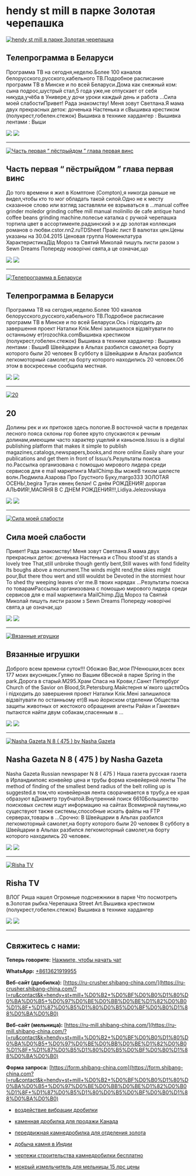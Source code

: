 # hendy st mill в парке Золотая черепашка

<a href="https://swt.shibang-china.com/?l=ru&img&k=hendy+st+mill+%D0%B2+%D0%BF%D0%B0%D1%80%D0%BA%D0%B5+%D0%97%D0%BE%D0%BB%D0%BE%D1%82%D0%B0%D1%8F+%D1%87%D0%B5%D1%80%D0%B5%D0%BF%D0%B0%D1%88%D0%BA%D0%B0" target="_blank">![hendy st mill в парке Золотая черепашка](http://static.shibang-china.com/all-800x300/1449.jpg)</a>

## Телепрограмма в Беларуси
Программа ТВ на сегодня,неделю.Более 100 каналов белорусского,русского,кабельного ТВ.Подробное расписание программ ТВ в Минске и по всей Беларуси.Дома как снежный ком: сына подрос,шустрый стал,5 года уже,не отпускает от себя никуда,учёба в Универе,у дочи уроки каждый день и работа …Сила моей слабостиПривет! Рада знакомству! Меня зовут Светлана.Я мама двух прекрасных деток: доченька Настенька и сВышивка крестиком (полукрест,гобелен.стежок) Вышивка в технике хардангер : Вышивка лентами : Выши


<a href="https://whatsapp.shibangsoft.com/WhatsApp.php" target="_blank" title="WhatsApp">![](http://static.shibang-china.com/icon/whatsapp.png)</a> <a href="https://swt.shibang-china.com/?l=ru&icon&k=hendy+st+mill+%D0%B2+%D0%BF%D0%B0%D1%80%D0%BA%D0%B5+%D0%97%D0%BE%D0%BB%D0%BE%D1%82%D0%B0%D1%8F+%D1%87%D0%B5%D1%80%D0%B5%D0%BF%D0%B0%D1%88%D0%BA%D0%B0" target="_blank">![](http://static.shibang-china.com/icon/chat-ru.png)</a>

---

<a href="https://swt.shibang-china.com/?l=ru&img&k=hendy+st+mill+%D0%B2+%D0%BF%D0%B0%D1%80%D0%BA%D0%B5+%D0%97%D0%BE%D0%BB%D0%BE%D1%82%D0%B0%D1%8F+%D1%87%D0%B5%D1%80%D0%B5%D0%BF%D0%B0%D1%88%D0%BA%D0%B0" target="_blank">![Часть первая “ пёстрыйдом ” глава первая винс](http://static.shibang-china.com/all-800x300/1303.jpg)</a>

## Часть первая “ пёстрыйдом ” глава первая винс
До того времени я жил в Комптоне (Compton),я никогда раньше не видел,чтобы кто то мог обладать такой силой.Одно не к месту сказанное слово или взгляд заставляли ее взрываться в …manual coffee grinder moledor grinding coffee mill manual molinillo de cafe antique hand coffee beans grinding machine.полесье каталка с ручкой черепашка тортила цвет в ассортименте.радзинский э и др золотая коллекция романов о любви.cstor.nn2.ruTDSheet Прайс лист В валютах цен.Цены указаны на 30.04.2015 Ценовая группа Номенклатура ХарактеристикаДід Мороз та Святий Миколай пишуть листи разом з Sewn Dreams Попереду новорічні свята,а це означає,що


<a href="https://whatsapp.shibangsoft.com/WhatsApp.php" target="_blank" title="WhatsApp">![](http://static.shibang-china.com/icon/whatsapp.png)</a> <a href="https://swt.shibang-china.com/?l=ru&icon&k=hendy+st+mill+%D0%B2+%D0%BF%D0%B0%D1%80%D0%BA%D0%B5+%D0%97%D0%BE%D0%BB%D0%BE%D1%82%D0%B0%D1%8F+%D1%87%D0%B5%D1%80%D0%B5%D0%BF%D0%B0%D1%88%D0%BA%D0%B0" target="_blank">![](http://static.shibang-china.com/icon/chat-ru.png)</a>

---

<a href="https://swt.shibang-china.com/?l=ru&img&k=hendy+st+mill+%D0%B2+%D0%BF%D0%B0%D1%80%D0%BA%D0%B5+%D0%97%D0%BE%D0%BB%D0%BE%D1%82%D0%B0%D1%8F+%D1%87%D0%B5%D1%80%D0%B5%D0%BF%D0%B0%D1%88%D0%BA%D0%B0" target="_blank">![Телепрограмма в Беларуси](http://static.shibang-china.com/all-800x300/1442.jpg)</a>

## Телепрограмма в Беларуси
Программа ТВ на сегодня,неделю.Более 100 каналов белорусского,русского,кабельного ТВ.Подробное расписание программ ТВ в Минске и по всей Беларуси.Ось і підходить до завершення проект Наталки Клік.Мені залишилося відзвітувати по останньому ет)rozochka.comВышивка крестиком (полукрест,гобелен.стежок) Вышивка в технике хардангер : Вышивка лентами : ВышиВ Швейцарии в Альпах разбился самолет,на борту которого были 20 человек В субботу в Швейцарии в Альпах разбился легкомоторный самолет,на борту которого находились 20 человек.Об этом в воскресенье сообщила местная.


<a href="https://whatsapp.shibangsoft.com/WhatsApp.php" target="_blank" title="WhatsApp">![](http://static.shibang-china.com/icon/whatsapp.png)</a> <a href="https://swt.shibang-china.com/?l=ru&icon&k=hendy+st+mill+%D0%B2+%D0%BF%D0%B0%D1%80%D0%BA%D0%B5+%D0%97%D0%BE%D0%BB%D0%BE%D1%82%D0%B0%D1%8F+%D1%87%D0%B5%D1%80%D0%B5%D0%BF%D0%B0%D1%88%D0%BA%D0%B0" target="_blank">![](http://static.shibang-china.com/icon/chat-ru.png)</a>

---

<a href="https://swt.shibang-china.com/?l=ru&img&k=hendy+st+mill+%D0%B2+%D0%BF%D0%B0%D1%80%D0%BA%D0%B5+%D0%97%D0%BE%D0%BB%D0%BE%D1%82%D0%B0%D1%8F+%D1%87%D0%B5%D1%80%D0%B5%D0%BF%D0%B0%D1%88%D0%BA%D0%B0" target="_blank">![20](http://static.shibang-china.com/all-800x300/1288.jpg)</a>

## 20
Долины рек и их притоков здесь пологие.В восточной части в пределах лесного пояса склоны гор более круто спускаются к речным долинам,имеющим часто характер ущелий и каньонов.Issuu is a digital publishing platform that makes it simple to publish magazines,catalogs,newspapers,books,and more online.Easily share your publications and get them in front of Issuu’s.Результаты поиска по.Рассылка организована с помощью мирового лидера среди сервисов для e mail маркетинга MailChimp.Вы можеВ тихом шелесте волн.Людмила.Азарова Про Грустного Буку,margo333 ЗОЛОТАЯ ОСЕНЬ!,begira Туган көнең белән! С днём РОЖДЕНИЯ! дорогая АЛЬФИЯ!,МАСЯНЯ В С ДНЕМ РОЖДЕНИЯ!!!,Lidiya.Jelezovskaya


<a href="https://whatsapp.shibangsoft.com/WhatsApp.php" target="_blank" title="WhatsApp">![](http://static.shibang-china.com/icon/whatsapp.png)</a> <a href="https://swt.shibang-china.com/?l=ru&icon&k=hendy+st+mill+%D0%B2+%D0%BF%D0%B0%D1%80%D0%BA%D0%B5+%D0%97%D0%BE%D0%BB%D0%BE%D1%82%D0%B0%D1%8F+%D1%87%D0%B5%D1%80%D0%B5%D0%BF%D0%B0%D1%88%D0%BA%D0%B0" target="_blank">![](http://static.shibang-china.com/icon/chat-ru.png)</a>

---

<a href="https://swt.shibang-china.com/?l=ru&img&k=hendy+st+mill+%D0%B2+%D0%BF%D0%B0%D1%80%D0%BA%D0%B5+%D0%97%D0%BE%D0%BB%D0%BE%D1%82%D0%B0%D1%8F+%D1%87%D0%B5%D1%80%D0%B5%D0%BF%D0%B0%D1%88%D0%BA%D0%B0" target="_blank">![Сила моей слабости](http://static.shibang-china.com/all-800x300/678.jpg)</a>

## Сила моей слабости
Привет! Рада знакомству! Меня зовут Светлана.Я мама двух прекрасных деток: доченька Настенька и сThou stood'st as stands a lovely tree That,still unbroke though gently bent,Still waves with fond fidelity Its boughs above a monument.The winds might rend,the skies might pour,But there thou wert and still wouldst be Devoted in the stormiest hour To shed thy weeping leaves o'er me.В твоих нарядах …Результаты поиска по товарамРассылка организована с помощью мирового лидера среди сервисов для e mail маркетинга MailChimp.Дід Мороз та Святий Миколай пишуть листи разом з Sewn Dreams Попереду новорічні свята,а це означає,що


<a href="https://whatsapp.shibangsoft.com/WhatsApp.php" target="_blank" title="WhatsApp">![](http://static.shibang-china.com/icon/whatsapp.png)</a> <a href="https://swt.shibang-china.com/?l=ru&icon&k=hendy+st+mill+%D0%B2+%D0%BF%D0%B0%D1%80%D0%BA%D0%B5+%D0%97%D0%BE%D0%BB%D0%BE%D1%82%D0%B0%D1%8F+%D1%87%D0%B5%D1%80%D0%B5%D0%BF%D0%B0%D1%88%D0%BA%D0%B0" target="_blank">![](http://static.shibang-china.com/icon/chat-ru.png)</a>

---

<a href="https://swt.shibang-china.com/?l=ru&img&k=hendy+st+mill+%D0%B2+%D0%BF%D0%B0%D1%80%D0%BA%D0%B5+%D0%97%D0%BE%D0%BB%D0%BE%D1%82%D0%B0%D1%8F+%D1%87%D0%B5%D1%80%D0%B5%D0%BF%D0%B0%D1%88%D0%BA%D0%B0" target="_blank">![Вязанные игрушки](http://static.shibang-china.com/all-800x300/161.jpg)</a>

## Вязанные игрушки
Доброго всем времени суток!!! Обожаю Вас,мои ПЧенюшки,всех всех 177 моих вкусняшек.Гуляю по Вашим бВесной в парке Spring in the park.Дорога в старый.M295.Храм Спаса на Крови,г.Санкт Петербург Church of the Savior on Blood,St.Petersburg.Майстерня м`якого щастяОсь і підходить до завершення проект Наталки Клік.Мені залишилося відзвітувати по останньому ет)В нью йоркском отделении Общества защиты животных от жестокого обращения агенты Райан и Ганкевич пытаются найти двум собакам,спасенным в …


<a href="https://whatsapp.shibangsoft.com/WhatsApp.php" target="_blank" title="WhatsApp">![](http://static.shibang-china.com/icon/whatsapp.png)</a> <a href="https://swt.shibang-china.com/?l=ru&icon&k=hendy+st+mill+%D0%B2+%D0%BF%D0%B0%D1%80%D0%BA%D0%B5+%D0%97%D0%BE%D0%BB%D0%BE%D1%82%D0%B0%D1%8F+%D1%87%D0%B5%D1%80%D0%B5%D0%BF%D0%B0%D1%88%D0%BA%D0%B0" target="_blank">![](http://static.shibang-china.com/icon/chat-ru.png)</a>

---

<a href="https://swt.shibang-china.com/?l=ru&img&k=hendy+st+mill+%D0%B2+%D0%BF%D0%B0%D1%80%D0%BA%D0%B5+%D0%97%D0%BE%D0%BB%D0%BE%D1%82%D0%B0%D1%8F+%D1%87%D0%B5%D1%80%D0%B5%D0%BF%D0%B0%D1%88%D0%BA%D0%B0" target="_blank">![Nasha Gazeta N 8 ( 475 ) by Nasha Gazeta](http://static.shibang-china.com/all-800x300/590.jpg)</a>

## Nasha Gazeta N 8 ( 475 ) by Nasha Gazeta
Nasha Gazeta Russian newspaper N 8 ( 475 ) Наша газета русская газета в Ирландиипояс конвейер цена и трубы форма конвейерной ленты The method of finding of the smallest bend radius of the belt rolling up is suggested.в том,что конвейерная лента сворачивается в трубу,а ее края образуют вДиаметр трубчатой.Внутренний поиск 6610Большинство поисковых систем ищут информацию на сайтах Всемирной паутины,но существуют также системы,способные искать файлы на FTP серверах,товары в …Срочно: В Швейцарии в Альпах разбился легкомоторный самолет,на борту которого были 20 человек В субботу в Швейцарии в Альпах разбился легкомоторный самолет,на борту которого находились 20 человек.


<a href="https://whatsapp.shibangsoft.com/WhatsApp.php" target="_blank" title="WhatsApp">![](http://static.shibang-china.com/icon/whatsapp.png)</a> <a href="https://swt.shibang-china.com/?l=ru&icon&k=hendy+st+mill+%D0%B2+%D0%BF%D0%B0%D1%80%D0%BA%D0%B5+%D0%97%D0%BE%D0%BB%D0%BE%D1%82%D0%B0%D1%8F+%D1%87%D0%B5%D1%80%D0%B5%D0%BF%D0%B0%D1%88%D0%BA%D0%B0" target="_blank">![](http://static.shibang-china.com/icon/chat-ru.png)</a>

---

<a href="https://swt.shibang-china.com/?l=ru&img&k=hendy+st+mill+%D0%B2+%D0%BF%D0%B0%D1%80%D0%BA%D0%B5+%D0%97%D0%BE%D0%BB%D0%BE%D1%82%D0%B0%D1%8F+%D1%87%D0%B5%D1%80%D0%B5%D0%BF%D0%B0%D1%88%D0%BA%D0%B0" target="_blank">![Risha TV](http://static.shibang-china.com/all-800x300/1130.jpg)</a>

## Risha TV
ВЛОГ Риша нашел Огромные подснежники в парке Что посмотреть в.Золотая рыбка.Черепашка Street Art.Вышивка крестиком (полукрест,гобелен.стежок) Вышивка в технике хардангер

<a href="https://whatsapp.shibangsoft.com/WhatsApp.php" target="_blank" title="WhatsApp">![](http://static.shibang-china.com/icon/whatsapp.png)</a> <a href="https://swt.shibang-china.com/?l=ru&icon&k=hendy+st+mill+%D0%B2+%D0%BF%D0%B0%D1%80%D0%BA%D0%B5+%D0%97%D0%BE%D0%BB%D0%BE%D1%82%D0%B0%D1%8F+%D1%87%D0%B5%D1%80%D0%B5%D0%BF%D0%B0%D1%88%D0%BA%D0%B0" target="_blank">![](http://static.shibang-china.com/icon/chat-ru.png)</a>

---
## Свяжитесь с нами:

**Теперь говорите:** [Нажмите, чтобы начать чат](https://swt.shibang-china.com?l=ru&contact&k=hendy+st+mill+%D0%B2+%D0%BF%D0%B0%D1%80%D0%BA%D0%B5+%D0%97%D0%BE%D0%BB%D0%BE%D1%82%D0%B0%D1%8F+%D1%87%D0%B5%D1%80%D0%B5%D0%BF%D0%B0%D1%88%D0%BA%D0%B0)

**WhatsApp:**  [+8613621919955](https://whatsapp.shibangsoft.com/WhatsApp.php)

**Веб-сайт (дробилка):** [https://ru-crusher.shibang-china.com/](https://ru-crusher.shibang-china.com/?l=ru&contact&k=hendy+st+mill+%D0%B2+%D0%BF%D0%B0%D1%80%D0%BA%D0%B5+%D0%97%D0%BE%D0%BB%D0%BE%D1%82%D0%B0%D1%8F+%D1%87%D0%B5%D1%80%D0%B5%D0%BF%D0%B0%D1%88%D0%BA%D0%B0)

**Веб-сайт (мельница):** [https://ru-mill.shibang-china.com/](https://ru-mill.shibang-china.com/?l=ru&contact&k=hendy+st+mill+%D0%B2+%D0%BF%D0%B0%D1%80%D0%BA%D0%B5+%D0%97%D0%BE%D0%BB%D0%BE%D1%82%D0%B0%D1%8F+%D1%87%D0%B5%D1%80%D0%B5%D0%BF%D0%B0%D1%88%D0%BA%D0%B0)

**Форма запроса:** [https://form.shibang-china.com](https://form.shibang-china.com?l=ru&contact&k=hendy+st+mill+%D0%B2+%D0%BF%D0%B0%D1%80%D0%BA%D0%B5+%D0%97%D0%BE%D0%BB%D0%BE%D1%82%D0%B0%D1%8F+%D1%87%D0%B5%D1%80%D0%B5%D0%BF%D0%B0%D1%88%D0%BA%D0%B0)

* [воздействие вибрации дробилки](../125/%D0%B2%D0%BE%D0%B7%D0%B4%D0%B5%D0%B9%D1%81%D1%82%D0%B2%D0%B8%D0%B5%20%D0%B2%D0%B8%D0%B1%D1%80%D0%B0%D1%86%D0%B8%D0%B8%20%D0%B4%D1%80%D0%BE%D0%B1%D0%B8%D0%BB%D0%BA%D0%B8.md)

* [каменная дробилка для продажи Канада](../122/%D0%BA%D0%B0%D0%BC%D0%B5%D0%BD%D0%BD%D0%B0%D1%8F%20%D0%B4%D1%80%D0%BE%D0%B1%D0%B8%D0%BB%D0%BA%D0%B0%20%D0%B4%D0%BB%D1%8F%20%D0%BF%D1%80%D0%BE%D0%B4%D0%B0%D0%B6%D0%B8%20%D0%9A%D0%B0%D0%BD%D0%B0%D0%B4%D0%B0.md)

* [передвижная камнедробилка для отделения золота](../123/%D0%BF%D0%B5%D1%80%D0%B5%D0%B4%D0%B2%D0%B8%D0%B6%D0%BD%D0%B0%D1%8F%20%D0%BA%D0%B0%D0%BC%D0%BD%D0%B5%D0%B4%D1%80%D0%BE%D0%B1%D0%B8%D0%BB%D0%BA%D0%B0%20%D0%B4%D0%BB%D1%8F%20%D0%BE%D1%82%D0%B4%D0%B5%D0%BB%D0%B5%D0%BD%D0%B8%D1%8F%20%D0%B7%D0%BE%D0%BB%D0%BE%D1%82%D0%B0.md)

* [добыча камня в Индии](../125/%D0%B4%D0%BE%D0%B1%D1%8B%D1%87%D0%B0%20%D0%BA%D0%B0%D0%BC%D0%BD%D1%8F%20%D0%B2%20%D0%98%D0%BD%D0%B4%D0%B8%D0%B8.md)

* [чертежи строительства камнедробилки бесплатно](../121/%D1%87%D0%B5%D1%80%D1%82%D0%B5%D0%B6%D0%B8%20%D1%81%D1%82%D1%80%D0%BE%D0%B8%D1%82%D0%B5%D0%BB%D1%8C%D1%81%D1%82%D0%B2%D0%B0%20%D0%BA%D0%B0%D0%BC%D0%BD%D0%B5%D0%B4%D1%80%D0%BE%D0%B1%D0%B8%D0%BB%D0%BA%D0%B8%20%D0%B1%D0%B5%D1%81%D0%BF%D0%BB%D0%B0%D1%82%D0%BD%D0%BE.md)

* [мокрый измельчитель для мельницы 15 лрс цены](../123/%D0%BC%D0%BE%D0%BA%D1%80%D1%8B%D0%B9%20%D0%B8%D0%B7%D0%BC%D0%B5%D0%BB%D1%8C%D1%87%D0%B8%D1%82%D0%B5%D0%BB%D1%8C%20%D0%B4%D0%BB%D1%8F%20%D0%BC%D0%B5%D0%BB%D1%8C%D0%BD%D0%B8%D1%86%D1%8B%2015%20%D0%BB%D1%80%D1%81%20%D1%86%D0%B5%D0%BD%D1%8B.md)